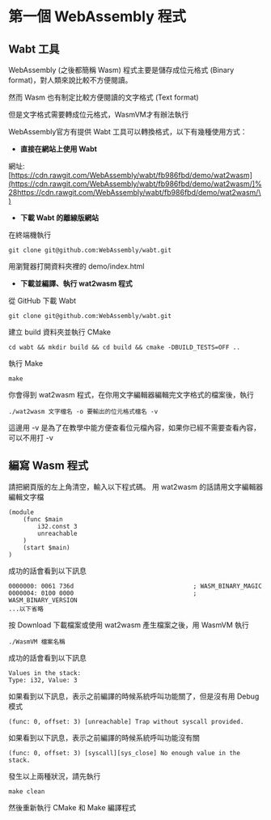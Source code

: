 # 第一個 WebAssembly 程式

## Wabt 工具

WebAssembly \(之後都簡稱 Wasm\) 程式主要是儲存成位元格式 \(Binary format\)，對人類來說比較不方便閱讀。

然而 Wasm 也有制定比較方便閱讀的文字格式 \(Text format\)

但是文字格式需要轉成位元格式，WasmVM才有辦法執行

WebAssembly官方有提供 Wabt 工具可以轉換格式，以下有幾種使用方式：

* **直接在網站上使用 Wabt**

網址: [https://cdn.rawgit.com/WebAssembly/wabt/fb986fbd/demo/wat2wasm](https://cdn.rawgit.com/WebAssembly/wabt/fb986fbd/demo/wat2wasm/]%28https://cdn.rawgit.com/WebAssembly/wabt/fb986fbd/demo/wat2wasm/\)

* **下載 Wabt 的離線版網站**

在終端機執行

```text
git clone git@github.com:WebAssembly/wabt.git
```

用瀏覽器打開資料夾裡的 demo/index.html

* **下載並編譯、執行 wat2wasm 程式**

從 GitHub 下載 Wabt

```text
git clone git@github.com:WebAssembly/wabt.git
```

建立 build 資料夾並執行 CMake

```text
cd wabt && mkdir build && cd build && cmake -DBUILD_TESTS=OFF ..
```

執行 Make

```text
make
```

你會得到 wat2wasm 程式，在你用文字編輯器編輯完文字格式的檔案後，執行

```text
./wat2wasm 文字檔名 -o 要輸出的位元格式檔名 -v
```

這邊用 -v 是為了在教學中能方便查看位元檔內容，如果你已經不需要查看內容，可以不用打 -v

## 編寫 Wasm 程式

請把網頁版的左上角清空，輸入以下程式碼。 用 wat2wasm 的話請用文字編輯器編輯文字檔

```text
(module
    (func $main
        i32.const 3
        unreachable
    )
    (start $main)
)
```

成功的話會看到以下訊息

```text
0000000: 0061 736d                                 ; WASM_BINARY_MAGIC
0000004: 0100 0000                                 ; WASM_BINARY_VERSION
...以下省略
```

按 Download 下載檔案或使用 wat2wasm 產生檔案之後，用 WasmVM 執行

```text
./WasmVM 檔案名稱
```

成功的話會看到以下訊息

```text
Values in the stack:
Type: i32, Value: 3
```

如果看到以下訊息，表示之前編譯的時候系統呼叫功能關了，但是沒有用 Debug 模式

```text
(func: 0, offset: 3) [unreachable] Trap without syscall provided.
```

如果看到以下訊息，表示之前編譯的時候系統呼叫功能沒有關

```text
(func: 0, offset: 3) [syscall][sys_close] No enough value in the stack.
```

發生以上兩種狀況，請先執行

`make clean`

然後重新執行 CMake 和 Make 編譯程式

